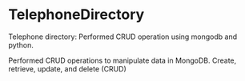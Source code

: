 # TelephoneDirectory

Telephone directory: Performed CRUD operation using mongodb and python.

Performed CRUD operations to manipulate data in MongoDB. Create, retrieve, update, and delete (CRUD)
